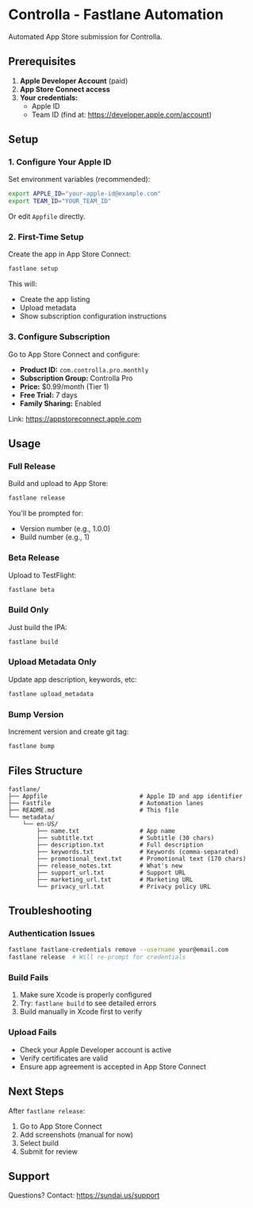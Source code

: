 # Controlla - Fastlane Automation

Automated App Store submission for Controlla.

## Prerequisites

1. **Apple Developer Account** (paid)
2. **App Store Connect access**
3. **Your credentials:**
   - Apple ID
   - Team ID (find at: https://developer.apple.com/account)

## Setup

### 1. Configure Your Apple ID

Set environment variables (recommended):

```bash
export APPLE_ID="your-apple-id@example.com"
export TEAM_ID="YOUR_TEAM_ID"
```

Or edit `Appfile` directly.

### 2. First-Time Setup

Create the app in App Store Connect:

```bash
fastlane setup
```

This will:
- Create the app listing
- Upload metadata
- Show subscription configuration instructions

### 3. Configure Subscription

Go to App Store Connect and configure:
- **Product ID:** `com.controlla.pro.monthly`
- **Subscription Group:** Controlla Pro
- **Price:** $0.99/month (Tier 1)
- **Free Trial:** 7 days
- **Family Sharing:** Enabled

Link: https://appstoreconnect.apple.com

## Usage

### Full Release

Build and upload to App Store:

```bash
fastlane release
```

You'll be prompted for:
- Version number (e.g., 1.0.0)
- Build number (e.g., 1)

### Beta Release

Upload to TestFlight:

```bash
fastlane beta
```

### Build Only

Just build the IPA:

```bash
fastlane build
```

### Upload Metadata Only

Update app description, keywords, etc:

```bash
fastlane upload_metadata
```

### Bump Version

Increment version and create git tag:

```bash
fastlane bump
```

## Files Structure

```
fastlane/
├── Appfile                          # Apple ID and app identifier
├── Fastfile                         # Automation lanes
├── README.md                        # This file
└── metadata/
    └── en-US/
        ├── name.txt                 # App name
        ├── subtitle.txt             # Subtitle (30 chars)
        ├── description.txt          # Full description
        ├── keywords.txt             # Keywords (comma-separated)
        ├── promotional_text.txt     # Promotional text (170 chars)
        ├── release_notes.txt        # What's new
        ├── support_url.txt          # Support URL
        ├── marketing_url.txt        # Marketing URL
        └── privacy_url.txt          # Privacy policy URL
```

## Troubleshooting

### Authentication Issues

```bash
fastlane fastlane-credentials remove --username your@email.com
fastlane release  # Will re-prompt for credentials
```

### Build Fails

1. Make sure Xcode is properly configured
2. Try: `fastlane build` to see detailed errors
3. Build manually in Xcode first to verify

### Upload Fails

- Check your Apple Developer account is active
- Verify certificates are valid
- Ensure app agreement is accepted in App Store Connect

## Next Steps

After `fastlane release`:

1. Go to App Store Connect
2. Add screenshots (manual for now)
3. Select build
4. Submit for review

## Support

Questions? Contact: https://sundai.us/support
